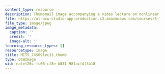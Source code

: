 ```yaml
---
content_type: resource
description: Thumbnail image accompanying a video lecture on nonlinear polarization.
file: https://ol-ocw-studio-app-production.s3.amazonaws.com/courses/5-74-introductory-quantum-mechanics-ii-spring-2009/eafef26cfc06cf8eb83198facfdf3b18_MIT5_74S09lec13_thumb.jpg
file_type: image/jpeg
image_metadata:
  caption: ''
  credit: ''
  image-alt: ''
learning_resource_types: []
resourcetype: Image
title: MIT5_74S09lec13_thumb
type: OCWImage
uid: eafef26c-fc06-cf8e-b831-98facfdf3b18
---
```

